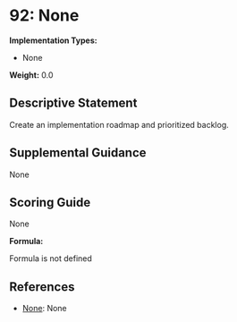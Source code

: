 # 92: None

**Implementation Types:**

- None

**Weight:** 0.0

## Descriptive Statement

Create an implementation roadmap and prioritized backlog.

## Supplemental Guidance

None

## Scoring Guide

None

**Formula:**

Formula is not defined

## References

- [None](None): None

